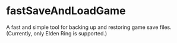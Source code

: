 # fastSaveAndLoadGame
A fast and simple tool for backing up and restoring game save files. (Currently, only Elden Ring is supported.)
